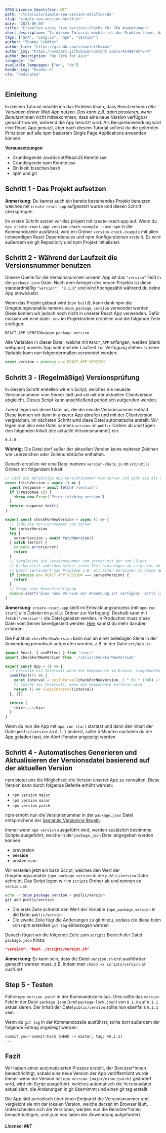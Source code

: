 ```yaml
---
SPDX-License-Identifier: MIT
path: "/tutorials/simple-spa-version-notifier/de"
slug: "simple-spa-version-notifier"
date: "2021-09-08"
title: "Erstellen eines live Versions-Checks für SPA Anwendungen"
short_description: "In diesem Tutorial möchte ich das Problem lösen, dass Benutzer*innen alte Versionen deiner Web App nutzen, z.B. weil eine neue Version der App während der Nutzung verfügbar gemacht wurde."
tags: ["SPA", "Lang:JS", "npm", "version"]
author: "Thomas Schäfer"
author_link: "https://github.com/schaeferthomas"
author_img: "https://avatars.githubusercontent.com/u/46489795?v=4"
author_description: "My life for Aiur"
language: "de"
available_languages: ["en", "de"]
header_img: "header-3"
cta: "dedicated"
---
```


## Einleitung

In diesem Tutorial möchte ich das Problem lösen, dass Benutzer*innen alte Versionen deiner Web App nutzen. Das kann z.B. dann passieren, wenn Benutzer*innen nicht mitbekommen, dass eine neue Version verfügbar gemacht wurde, während die App benutzt wird. Als Beispielanwendung wird eine React App genutzt, aber nach diesem Tutorial solltest du die gelernten Prinzipien auf alle npm basierten Single Page Applications anwenden können.

**Voraussetzungen**

- Grundlegende JavaScript/ReactJS Kenntnisse
- Grundlegende npm Kenntnisse
- Ein klein bisschen bash
- npm und git

## Schritt 1 - Das Projekt aufsetzen

**Anmerkung:** Du kannst auch ein bereits bestehendes Projekt benutzen, welches mit `create-react-app` aufgesetzt wurde und diesen Schritt überspringen.

Im ersten Schritt setzen wir das projekt mit create-react-app auf. Wenn du `npx create-react-app version-check-example --use-npm` in der Kommandozeile ausführst, wird ein Ordner `version-check-example` mit allen notwendigen React Dependencies und npm Konfigurationen erstellt. Es wird außerdem ein git Repository und npm Projekt initialisiert.

## Schritt 2 - Während der Laufzeit die Versionsnummer benutzen

Unsere Quelle für die Versionsnummer unserer App ist das `"version"` Feld in der `package.json` Datei. Nach dem Anlegen des neuen Projekts ist diese standardmäßig `"version": "0.1.0"` und wird hochgezählt während du deine App etnwickelst.

Wenn das Projekt gebaut wird (`npm build`), kann dank npm die Umgebungsvariable namens `$npm_package_version` verwendet werden. Diese können wir jedoch noch nicht in unserer React App verwenden. Dafür müssen wir eine datei `.env` im Projektordner erstellen und die folgende Zeile einfügen:

```dotenv
REACT_APP_VERSION=$npm_package_version
```

Alle Variablen in dieser Datei, welche mit `REACT_APP` anfangen, werden (dank webpack) unserer App während der Laufzeit zur Verfügung stehen. Unsere Variable kann nun folgendermaßen verwendet werden:

```js
const version = process.env.REACT_APP_VERSION
```

## Schritt 3 - (Regelmäßige) Versionsprüfung

In diesem Schritt erstellen wir ein Script, welches die neueste Versionsnummer vom Server lädt und sie mit der aktuellen Clientversion abgleicht. Dieses Script kann anschließend periodisch aufgerufen werden.

Zuerst legen wir deine Datei an, die die neuste Versionsummer enthält.
Diese können wir dann in unserer App abrufen und mit der Clientversion vergleichen. Im nächsten Schritt wird diese Datei automatische erstellt.
Wir legen nun also eine Datei namens `version` im `public` Ordner ab und fügen den folgenden Inhalt (die aktuelle Versionsnummer) ein:

```text
0.1.0
```

**Wichtig:** Die Datei darf außer der aktuellen Version keine weiteren Zeichen wie Leerzeichen oder Zeilenumbrüche enthalten.

Danach erstellen wir eine Datei namens `version-check.js` im `src/utils` Ordner mit folgendem Inhalt:

```js
// Lädt die derzeitige App Versionsnummer vom Server und gibt sie als String zurück
const fetchVersion = async () => {
  const response = await fetch('/version')
  if (!response.ok) {
    throw new Error('Error fetching version')
  }
  return response.text()
}

export const checkForNewVersion = async () => {
  // lade die Versionsnummer vom Server
  let serverVersion
  try {
    serverVersion = await fetchVersion()
  } catch (error) {
    console.error(error)
    return
  }
  // Vergleiche die Versionsnummer vom server mit der vom Client
  // Du könntest außerdem selbst einen Test hinzufügen um zu prüfen ob die Server version tatsächlich neuer ist, als die Clientversion
  // Damit verhindert man Probleme z.B. mit alten Versionen im Cache des Servers
  if (process.env.REACT_APP_VERSION === serverVersion) {
    return
  }
  // Zeige eine Benachrichtigung
  window.alert('Eine neue Version der Anwendung ist verfügbar. Bitte laden Sie die Seite neu.')
}
```

**Anmerkung:** `create-react-app` stellt im Entwicklungsprozess (mit `npm run start`) alle Dateien im `public` Ordner zur Verfügung. Deshalb kann mit `fetch('/version')` die Datei geladen werden. In Production muss diese Datei vom Server bereitgestellt werden. [Hier](https://create-react-app.dev/docs/using-the-public-folder/) kannst du mehr darüber erfahren.

Die Funktion `checkForNewVersion` kann nun an einer beliebigen Stelle in der Anwendung periodisch aufgerufen werden, z.B. in der Datei `src/App.js`:

```js
import React, { useEffect } from 'react'
import checkForNewVersion from './utils/checkForNewVersion'

export const App = () => {
  // Erstelle ein Intervall wenn die Komponente im Browser eingebunden wird und prüfe die Version alle 5 Minuten
  useEffect(() => {
    const interval = setInterval(checkForNewVersion, 5 * 60 * 1000) // prüfe alle 5 Minuten
    // Lösche das Intervall, wenn die Komponente entfernt wird
    return () => clearInterval(interval)
  }, [])

  return (
    <div>...</div>
  )
}
```

Wenn du nun die App mit `npm run start` startest und dann den Inhalt der Datei `public/version` zu `0.1.1` änderst, sollte 5 Minuten nachdem du die App geladen hast, ein Alert-Fenster angezeigt werden.

## Schritt 4 - Automatisches Generieren und Aktualisieren der Versionsdatei basierend auf der aktuellen Version

npm bietet uns die Möglichkeit die Version unserer App zu verwalten. Diese Version kann durch folgende Befehle erhöht werden:

- `npm version major`
- `npm version minor`
- `npm version patch`

npm erhöht nun die Versionsnummer in der `package.json` Datei entsprechend der [Semantic Versioning Regeln](https://semver.org/#summary).

Immer wenn `npm version` ausgeführt wird, werden zusätzlich bestimmte Scripte ausgeführt, welche in der `package.json` Datei angegeben werden können:

- preversion
- **version**
- postversion

Wir erstellen jetzt ein bash Script, welches den Wert der Umgebungsvariable `$npm_package_version` in die `public/version` Datei schreibt. Das Script legen wir im `scripts` Ordner ab und nennen es `version.sh`.

```bash
echo -n $npm_package_version > public/version
git add public/version
```

- Die erste Zeile schreibt den Wert der Variable `$npm_package_version` in die Datei `public/version`
- Die zweite Zeile fügt die Änderungen zu git hinzu, sodass die diese beim von npm erstellten `git tag` einbezogen werden

Danach fügen wir die folgende Zeile zum `scripts` Bereich der Datei `package.json` hinzu:

```json
"version": "bash ./scripts/version.sh"
```

**Anmerkung**: Es kann sein, dass die Datei `version.sh` erst ausführbar gemacht werden muss, z.B. indem man `chmod +x scripts/version.sh` ausführt.

## Step 5 - Testen

Führe `npm version patch` in der Kommandozeile aus. Dies sollte das `version` Feld in der Datei `package.json` (und `package-lock.json`) von `0.1.0` auf `0.1.1` aktualisieren. Der Inhalt der Datei `public/version` sollte nun ebenfalls `0.1.1` sein.

Wenn du `git log` in der Kommandozeile ausführst, sollte dort außerdem der folgende Eintrag angezeigt werden:

```text
commit your-commit-hash (HEAD -> master, tag: v0.1.1)
...
```

## Fazit

Wir haben einen automatisierten Prozess erstellt, der Benutzer*innen benachrichtigt, sobald eine neue Version der App veröffentlicht wurde. Immer wenn die Version mit `npm version [major/minor/patch]` geändert wird, wird ein Script ausgeführt, welches automatisch die Versionsdatei aktualisiert, die Änderungen in git übernimmt und einen git tag erstellt.

Die App lädt periodisch über einen Endpunkt die Versionsnummer und vergleicht sie mit der lokalen Version, welche derzeit im Browser läuft. Unterscheiden sich die Versionen, werden nun die Benutzer*innen benachrichtigen, und zum neu laden der Anwendung aufgefordert.

##### License: MIT

<!--

Contributor's Certificate of Origin

By making a contribution to this project, I certify that:

(a) The contribution was created in whole or in part by me and I have
    the right to submit it under the license indicated in the file; or

(b) The contribution is based upon previous work that, to the best of my
    knowledge, is covered under an appropriate license and I have the
    right under that license to submit that work with modifications,
    whether created in whole or in part by me, under the same license
    (unless I am permitted to submit under a different license), as
    indicated in the file; or

(c) The contribution was provided directly to me by some other person
    who certified (a), (b) or (c) and I have not modified it.

(d) I understand and agree that this project and the contribution are
    public and that a record of the contribution (including all personal
    information I submit with it, including my sign-off) is maintained
    indefinitely and may be redistributed consistent with this project
    or the license(s) involved.

Signed-off-by: Thomas Schäfer <t.schaefer@headtrip.eu>

-->
